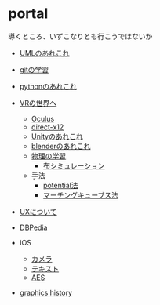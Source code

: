 # portal
導くところ、いずこなりとも行こうではないか

* [UMLのあれこれ](https://github.com/Takahiro-Kunii/UML-tips)
* [gitの学習](https://github.com/Takahiro-Kunii/study-git)
* [pythonのあれこれ](https://github.com/Takahiro-Kunii/python-tips)
* [VRの世界へ](https://github.com/Takahiro-Kunii/in-to-vr)
  * [Oculus](https://github.com/Takahiro-Kunii/go-oculus-go)
  * [direct-x12](https://github.com/Takahiro-Kunii/direct-x12)
  * [Unityのあれこれ](https://github.com/Takahiro-Kunii/unity-tips)
  * [blenderのあれこれ](https://github.com/Takahiro-Kunii/blender-tips)
  * [物理の学習](https://github.com/Takahiro-Kunii/study-physics)
    * [布シミュレーション](https://github.com/Takahiro-Kunii/cloth)
  * 手法
    * [potential法](https://github.com/Takahiro-Kunii/potential)
    * [マーチングキューブス法](https://github.com/Takahiro-Kunii/marching-cubes)
* [UXについて](https://github.com/Takahiro-Kunii/ux-tips)
* [DBPedia](https://github.com/Takahiro-Kunii/DBPedia)
* iOS
  * [カメラ](https://github.com/Takahiro-Kunii/LiveVision)
  * [テキスト](https://github.com/Takahiro-Kunii/TextToPath)
  * [AES](https://github.com/Takahiro-Kunii/AES)


* [graphics history](https://ohiostate.pressbooks.pub/graphicshistory/)
